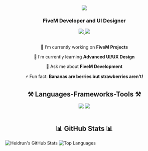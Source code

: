 <h1 align="center">
  <img src="https://readme-typing-svg.herokuapp.com/?font=Righteous&size=35&center=true&vCenter=true&width=500&height=70&duration=4000&lines=Hey+there!+👋;+I'm+Heidrun!;" />
</h1>
<h3 align="center">FiveM Developer and UI Designer</h3>


<div align="center"> 
  <a href="mailto:fivemowo@gmail.com" target="_blank">
    <img src="https://img.shields.io/badge/Email-8B89CC?style=for-the-badge&logo=protonmail&logoColor=white" target="_blank" />
  </a> 
  <a href="#" target="_blank">
    <img src="https://img.shields.io/badge/LinkedIn-0077B5?style=for-the-badge&logo=linkedin&logoColor=white" target="_blank" />
  </a>
</div>

<br>

<div align="center">
 
 🔭 I’m currently working on **FiveM Projects**
 
 🌱 I’m currently learning **Advanced UI/UX Design**

💬 Ask me about **FiveM Development**

⚡ Fun fact: **Bananas are berries but strawberries aren't!**

 </div>

<h2 align="center">⚒️ Languages-Frameworks-Tools ⚒️</h2>
<div align="center">
    <img src="https://skillicons.dev/icons?i=html,css,vscode,github" />
    <img src="https://skillicons.dev/icons?i=lua,photoshop,figma," /><br>
</div>

<br/>

<h2 align="center">📊 GitHub Stats 📊</h2>

![Heidrun's GitHub Stats](https://github-readme-stats.vercel.app/api?username=heidrun1&show_icons=true&theme=radical)
![Top Languages](https://github-readme-stats.vercel.app/api/top-langs/?username=heidrun1&show_icons=true&theme=radical)


<!---
heidrun1/heidrun1 is a ✨ special ✨ repository because its `README.md` (this file) appears on your GitHub profile.
You can click the Preview link to take a look at your changes.
--->
